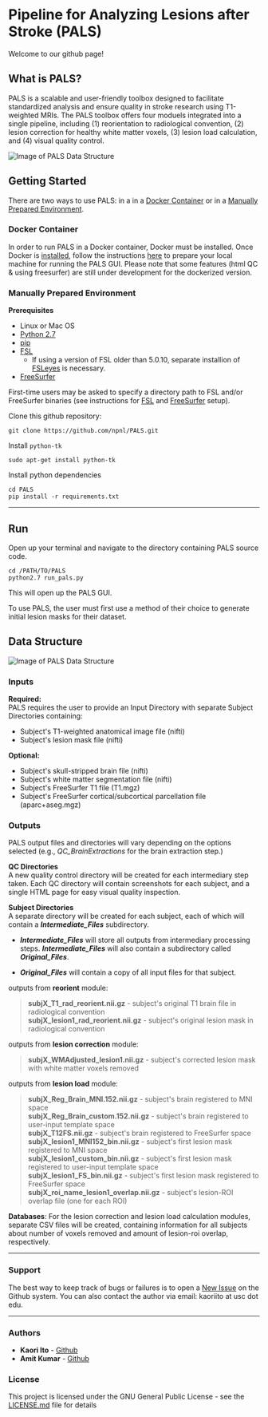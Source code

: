 # Pipeline for Analyzing Lesions after Stroke (PALS) #


Welcome to our github page!

## What is PALS?

PALS is a scalable and user-friendly toolbox designed to facilitate standardized analysis and ensure quality in stroke research using T1-weighted MRIs. The PALS toolbox offers four moduels integrated into a single pipeline, including (1) reorientation to radiological convention, (2) lesion correction for healthy white matter voxels, (3) lesion load calculation, and (4) visual quality control.

![Image of PALS Data Structure](images/pipeline.png)

## Getting Started

There are two ways to use PALS: in a in a [Docker Container](docker.md) or in a [Manually Prepared Environment](#manual_env).

### Docker Container

In order to run PALS in a Docker container, Docker must be installed. Once Docker is [installed](https://docs.docker.com/install/), follow the instructions [here](docker.md) to prepare your local machine for running the PALS GUI. Please note that some features (html QC & using freesurfer) are still under development for the dockerized version.

### Manually Prepared Environment
<a id='manual_env'></a>

__Prerequisites__

* Linux or Mac OS
* [Python 2.7](https://www.python.org/download/releases/2.7/)
* [pip](https://pip.pypa.io/en/stable/installing/)
* [FSL](https://fsl.fmrib.ox.ac.uk/fsl/fslwiki/FslInstallation)
  * If using a version of FSL older than 5.0.10, separate installion of [FSLeyes](https://fsl.fmrib.ox.ac.uk/fsl/fslwiki/FSLeyes) is necessary.
* [FreeSurfer](https://surfer.nmr.mgh.harvard.edu/fswiki/DownloadAndInstall)

First-time users may be asked to specify a directory path to FSL and/or FreeSurfer binaries (see instructions for [FSL](https://fsl.fmrib.ox.ac.uk/fsl/fslwiki/FslInstallation/ShellSetup) and [FreeSurfer](https://surfer.nmr.mgh.harvard.edu/fswiki/MacOsInstall#SetupandConfiguration) setup).


Clone this github repository:

```
git clone https://github.com/npnl/PALS.git
```

Install `python-tk`
```
sudo apt-get install python-tk
```

Install python dependencies
```
cd PALS
pip install -r requirements.txt
```
---


## Run
Open up your terminal and navigate to the directory containing PALS source code.

```
cd /PATH/TO/PALS
python2.7 run_pals.py
```
This will open up the PALS GUI.

To use PALS, the user must first use a method of their choice to generate initial lesion masks for their dataset.

## Data Structure

![Image of PALS Data Structure](images/data_structure.jpg)

### Inputs

__Required:__  
PALS requires the user to provide an Input Directory with separate Subject Directories containing:

* Subject's T1-weighted anatomical image file (nifti)
* Subject's lesion mask file (nifti)

__Optional:__
* Subject's skull-stripped brain file (nifti)
* Subject's white matter segmentation file (nifti)
* Subject's FreeSurfer T1 file (T1.mgz)
* Subject's FreeSurfer cortical/subcortical parcellation file (aparc+aseg.mgz)

### Outputs

PALS output files and directories will vary depending on the options selected (e.g., *QC_BrainExtractions* for the brain extraction step.)

__QC Directories__  
  A new quality control directory will be created for each intermediary step taken. Each QC directory will contain screenshots for each subject, and a single HTML page for easy visual quality inspection.

__Subject Directories__  
A separate directory will be created for each subject, each of which will contain a __*Intermediate_Files*__ subdirectory.

* __*Intermediate_Files*__ will store all outputs from intermediary processing steps. __*Intermediate_Files*__ will also contain a subdirectory called __*Original_Files*__.

* __*Original_Files*__ will contain a copy of all input files for that subject.

outputs from __reorient__ module:   
>__subjX_T1_rad_reorient.nii.gz__ - subject's original T1 brain file in radiological convention  
>__subjX_lesion1_rad_reorient.nii.gz__ - subject's original lesion mask in radiological convention

outputs from __lesion correction__ module:  
>__subjX_WMAdjusted_lesion1.nii.gz__ - subject's corrected lesion mask with white matter voxels removed

outputs from __lesion load__ module:  
>__subjX_Reg_Brain_MNI.152.nii.gz__ - subject's brain registered to MNI space  
>__subjX_Reg_Brain_custom.152.nii.gz__ - subject's brain registered to user-input template space  
>__subjX_T12FS.nii.gz__ - subject's brain registered to FreeSurfer space  
>__subjX_lesion1_MNI152_bin.nii.gz__ - subject's first lesion mask registered to MNI space  
>__subjX_lesion1_custom_bin.nii.gz__ - subject's first lesion mask registered to user-input template space   
>__subjX_lesion1_FS_bin.nii.gz__ - subject's first lesion mask registered to FreeSurfer space  
>__subjX_roi_name_lesion1_overlap.nii.gz__ - subject's lesion-ROI overlap file (one for each ROI)

__Databases__:
For the lesion correction and lesion load calculation modules, separate CSV files will be created, containing information for all subjects about number of voxels removed and amount of lesion-roi overlap, respectively.



---
### Support

The best way to keep track of bugs or failures is to open a [New Issue](https://github.com/npnl/PALS/issues/new) on the Github system. You can also contact the author via email: kaoriito at usc dot edu.

---

### Authors

* **Kaori Ito** - [Github](https://github.com/kaoriito)
* **Amit Kumar** - [Github](https://github.com/amitasviper)


### License

This project is licensed under the GNU General Public License - see the [LICENSE.md](LICENSE.md) file for details

<!-- ## Acknowledgments

* Hat tip to anyone who's code was used
* Inspiration
* etc -->
